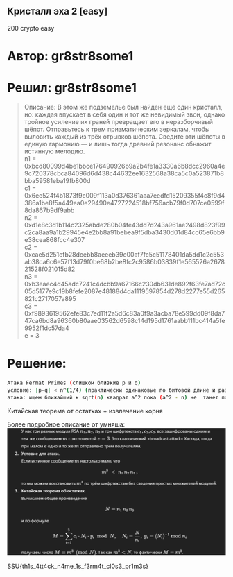 ## Кристалл эха 2 [easy]
200
crypto easy

# Автор: gr8str8some1
# Решил: gr8str8some1

> Описание: В этом же подземелье был найден ещё один кристалл, но: каждая впускает в себя один и тот же невидимый звон, однако тройное усиление их граней превращает его в неразборчивый шёпот. Отправьтесь к трем призматическим зеркалам, чтобы выловить каждый из трёх отрывков шёпота. Сведите эти шёпоты в единую гармонию — и лишь тогда древний резонанс обнажит истинную мелодию.<br>
n1 = 0xbcd80099d4be1bbce176490926b9a2b4fe1a3330a6b8dcc2960a4e9c720378cbca84096d6d438c44632ee1632568a38ca5c0a523871b8bba59581eba19fb800d<br>
c1 = 0x6ee524f4b1873f9c009f113a0d376361aaa7eedfd15209355f4c8f9d4386a1be8f5a449ea0e29490e4727224518bf756acb79f0d707ce0599f8da867b9df9abb<br>
n2 = 0xd1e8c3d1b114c2325abde280b04fe43dd7d243a961ae2498d823f99c2ca8aa9a1b29945e4e2bb8a91bebea9f5dba3430d01d84cc65e6bb9e38cea868fcc4e307<br>
c2 = 0xcae5d251cfb28dcebb8aeeeb39c00af7fc5c51178401da5dd1c2c553ab38ca6c6e57f13d79f0be68b2be8fc2c9586b03839f1e565526a267821528f021015d82<br>
n3 = 0xb3eaec4d45adc7241c4dcbb9a67166c230db631de892f63fe7ad72c05d5177e9c19b8fefe2087e48188d4da1119597854d278d2277e55d265821c2717057a895<br>
c3 = 0xf9893619562efe83c7ed11f2a5d6c83a0f9a3acba78e599dd09f8da747ca6bd8a96360b80aae03562d6598c14d195d1761aabb111bc414a5fe9952f1dc57da4<br>
e = 3

# Решение:

```bash
Атака Fermat Primes (слишком близкие p и q)
условие: |p-q| < n^(1/4) (практически одинаковые по битовой длине и различаются на сотни-тысячи)
атака: ищем ближайший к sqrt(n) квадрат a^2 пока (a^2 - n) не  танет полным квадратом b^2 тогда: p=a-b, q=a+b
```

Китайская теорема от остатках + извлечение корня<br>

Более подробное описание от умняша:<br>
![img.png](images/img.png)

SSU{th1s_4tt4ck_n4me_1s_f3rm4t_cl0s3_pr1m3s}